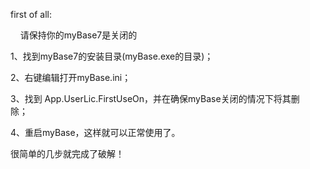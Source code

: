 first of all:

    请保持你的myBase7是关闭的



1、找到myBase7的安装目录(myBase.exe的目录)；

2、右键编辑打开myBase.ini；

3、找到 App.UserLic.FirstUseOn，并在确保myBase关闭的情况下将其删除；    

4、重启myBase，这样就可以正常使用了。

很简单的几步就完成了破解！